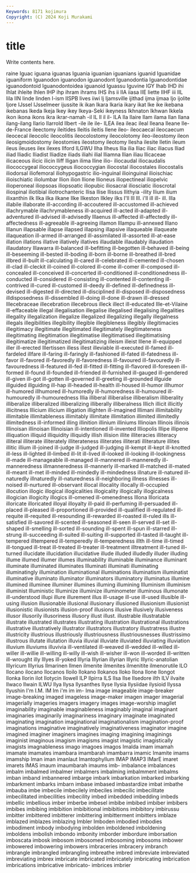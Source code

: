 ```yaml
---
Keywords: 8171 kojimura
Copyright: (C) 2024 Koji Murakami
---
```


# title

Write contents here.



raine Iguac iguana iguanas
Iguania iguanian iguanians iguanid Iguanidae iguaniform Iguanodon iguanodon iguanodont Iguanodontia
Iguanodontidae iguanodontoid Iguanodontoidea iguanoid Iguassu Iguvine IGY Ihab IHD ihi
Ihlat ihleite Ihlen IHP ihp ihram ihrams IHS ihs ii
IIA iiasa IIE Iiette IIHF iii IIL Iila IIN Iinde
Iinden I-ism IISPB Iives iiwi Ij Ijamsville ijithad ijma ijmaa
Ijo ijolite Ijore IJssel IJsselmeer ijussite ik ikan Ikara Ikaria
ikary ikat Ike ike ikebana ikebanas Ikeda Ikeja Ikey ikey
Ikeya-Seki ikeyness Ikhnaton Ikhwan Ikkela ikon ikona ikons ikra ikrar-namah
-il IL Il il il- ILA Ila Ilaire Ilam ilama
Ilan Ilana ilang-ilang Ilario Ilarrold Ilbert -ile ile ile- ILEA
ilea ileac ileal Ileana Ileane Ile-de-France ileectomy ileitides Ileitis ileitis
Ilene ileo- ileocaecal ileocaecum ileocecal ileocolic ileocolitis ileocolostomy ileocolotomy ileo-ileostomy
ileon ileosigmoidostomy ileostomies ileostomy ileotomy Ilesha ilesite Iletin ileum ileus
ileuses ilex ilexes Ilford ILGWU Ilha Ilheus Ilia ilia Iliac
iliac iliacus Iliad iliad Iliadic Iliadist Iliadize iliads iliahi ilial
Iliamna Ilian iliau Ilicaceae ilicaceous ilicic ilicin Iliff Iligan ilima
Iline ilio- iliocaudal iliocaudalis iliococcygeal iliococcygeus iliococcygian iliocostal iliocostales iliocostalis
iliodorsal iliofemoral iliohypogastric ilio-inguinal ilioinguinal ilioischiac ilioischiatic iliolumbar Ilion ilion
Ilione Ilioneus iliopectineal iliopelvic ilioperoneal iliopsoas iliopsoatic iliopubic iliosacral iliosciatic
ilioscrotal iliospinal iliotibial iliotrochanteric Ilisa Ilise Ilissus Ilithyia -ility Ilium
ilium ilixanthin ilk Ilka ilka ilkane Ilke Ilkeston Ilkley ilks
I'll Ill Ill. i'll ill ill- ill. Illa illabile illaborate
ill-according ill-accoutered ill-accustomed ill-achieved illachrymable illachrymableness ill-acquired ill-acted ill-adapted ill-adventured
ill-advised ill-advisedly Illaenus ill-affected ill-affectedly ill-affectedness ill-agreeable ill-agreeing illamon Illampu
ill-annexed Illano Illanun illapsable illapse illapsed illapsing illapsive illaqueable illaqueate
illaqueation ill-armed ill-arranged ill-assimilated ill-assorted ill-at-ease illation illations illative illatively
illatives illaudable illaudably illaudation illaudatory Illawarra ill-balanced ill-befitting ill-begotten ill-behaved
ill-being ill-beseeming ill-bested ill-boding ill-born ill-borne ill-breathed ill-bred illbred ill-built
ill-calculating ill-cared ill-celebrated ill-cemented ill-chosen ill-clad ill-cleckit ill-coined ill-colored ill-come
ill-comer ill-composed ill-concealed ill-conceived ill-concerted ill-conditioned ill-conditionedness ill-conducted ill-considered ill-consisting
ill-contented ill-contenting ill-contrived ill-cured ill-customed ill-deedy ill-defined ill-definedness ill-devised ill-digested
ill-directed ill-disciplined ill-disposed ill-disposedness illdisposedness ill-dissembled ill-doing ill-done ill-drawn ill-dressed
Illecebraceae illecebration illecebrous illeck illect ill-educated Ille-et-Vilaine ill-effaceable illegal illegalisation
illegalise illegalised illegalising illegalities illegality illegalization illegalize illegalized illegalizing illegally
illegalness illegals illegibilities illegibility illegible illegibleness illegibly illegitimacies illegitimacy illegitimate
illegitimated illegitimately illegitimateness illegitimating illegitimation illegitimatise illegitimatised illegitimatising illegitimatize illegitimatized
illegitimatizing illeism illeist Illene ill-equipped iller ill-erected Illertissen illess illest
illeviable ill-executed ill-famed ill-fardeled illfare ill-faring ill-faringly ill-fashioned ill-fated ill-fatedness
ill-favor ill-favored ill-favoredly ill-favoredness ill-favoured ill-favouredly ill-favouredness ill-featured ill-fed ill-fitted
ill-fitting ill-flavored ill-foreseen ill-formed ill-found ill-founded ill-friended ill-furnished ill-gauged ill-gendered
ill-given ill-got ill-gotten ill-governed ill-greeting ill-grounded illguide illguided illguiding ill-hap
ill-headed ill-health ill-housed ill-humor illhumor ill-humored illhumored ill-humoredly ill-humoredness ill-humoured
ill-humouredly ill-humouredness Illia illiberal illiberalise illiberalism illiberality illiberalize illiberalized illiberalizing
illiberally illiberalness Illich illicit illicitly illicitness Illicium illicium illigation illighten
ill-imagined Illimani illimitability illimitable illimitableness illimitably illimitate illimitation illimited illimitedly
illimitedness ill-informed illing illinition illinium illiniums Illinoian Illinois illinois Illinoisan
illinoisan Illinoisian ill-intentioned ill-invented Illiopolis Illipe illipene illiquation illiquid illiquidity
illiquidly illish illision illite illiteracies illiteracy illiteral illiterate illiterately illiterateness
illiterates illiterati illiterature illites illitic illium ill-joined ill-judge ill-judged ill-judging
ill-kempt ill-kept ill-knotted ill-less ill-lighted ill-limbed ill-lit ill-lived ill-looked ill-looking
ill-lookingness ill-made ill-manageable ill-managed ill-mannered ill-manneredly ill-manneredness illmanneredness ill-mannerly ill-marked
ill-matched ill-mated ill-meant ill-met ill-minded ill-mindedly ill-mindedness illnature ill-natured ill-naturedly
illnaturedly ill-naturedness ill-neighboring illness illnesses ill-noised ill-nurtured ill-observant illocal illocality
illocally ill-occupied illocution illogic illogical illogicalities illogicality illogically illogicalness illogician
illogicity illogics ill-omened ill-omenedness Illona Illoricata illoricate illoricated illoyal illoyalty
ill-paid ill-perfuming ill-persuaded ill-placed ill-pleased ill-proportioned ill-provided ill-qualified ill-regulated ill-requite
ill-requited ill-resounding ill-rewarded ill-roasted ill-ruled ills ill-satisfied ill-savored ill-scented ill-seasoned
ill-seen ill-served ill-set ill-shaped ill-smelling ill-sorted ill-sounding ill-spent ill-spun ill-starred
ill-strung ill-succeeding ill-suited ill-suiting ill-supported ill-tasted ill-taught ill-tempered illtempered ill-temperedly
ill-temperedness illth ill-time ill-timed ill-tongued ill-treat ill-treated ill-treater ill-treatment illtreatment
ill-tuned ill-turned illucidate illucidation illucidative illude illuded illudedly illuder illuding
illume illumed illumer illumes illuminability illuminable illuminance illuminant illuminate illuminated
illuminates Illuminati illuminati illuminating illuminatingly illumination illuminational illuminations illuminatism illuminatist
illuminative illuminato illuminator illuminators illuminatory illuminatus illumine illumined illuminee illuminer
illumines illuming illumining Illuminism illuminism illuminist Illuministic Illuminize illuminize illuminometer
illuminous illumonate ill-understood illupi illure illurement illus ill-usage ill-use ill-used
illusible ill-using illusion illusionable illusional illusionary illusioned illusionism illusionist illusionistic
illusionists illusion-proof illusions illusive illusively illusiveness illusor illusorily illusoriness illusory
illust illust. illustrable illustratable illustrate illustrated illustrates illustrating illustration illustrational
illustrations illustrative illustratively illustrator illustrators illustratory illustratress illustre illustricity illustrious
illustriously illustriousness illustriousnesses illustrissimo illustrous illutate illutation illuvia illuvial illuviate
illuviated illuviating illuviation illuvium illuviums illuvivia ill-ventilated ill-weaved ill-wedded ill-willed
ill-willer ill-willie ill-willing ill-willy ill-wish ill-wisher ill-won ill-worded ill-written ill-wrought
illy Illyes ill-yoked Illyria Illyrian illyrian Illyric Illyric-anatolian Illyricum Illyrius
Ilmarinen Ilmen ilmenite ilmenites ilmenitite ilmenorutile ILO Ilocano ilocano Ilocanos
Iloilo Ilokano Ilokanos Iloko Ilona Ilone Ilongot Ilonka Ilorin ilot
Ilotycin Ilowell ILP Ilpirra ILS Ilsa Ilse Ilsedore ilth ILV
ilvaite Ilwaco Ilwain ILWU Ilya Ilysa Ilysanthes Ilyse Ilysia Ilysiidae
ilysioid Ilyssa Ilyushin I'm I.M. IM Im i'm im im-
Ima image imageable image-breaker image-breaking imaged imageless image-maker imagen imager
imagerial imagerially imageries imagers imagery images image-worship imagilet imaginability imaginable
imaginableness imaginably imaginal imaginant imaginaries imaginarily imaginariness imaginary imaginate imaginated
imaginating imagination imaginational imaginationalism imagination-proof imaginations imaginative imaginatively imaginativeness imaginator
imagine imagined imaginer imaginers imagines imaging imagining imaginings imaginist imaginous
imagism imagisms imagist imagistic imagistically imagists imagnableness imago imagoes imagos
Imalda imam imamah imamate imamates imambara imambarah imambarra imamic Imamite
imams imamship Iman iman imanlaut Imantophyllum IMAP IMAP3 IMarE imaret
imarets IMAS imaum imaumbarah imaums imb- imbalance imbalances imbalm imbalmed
imbalmer imbalmers imbalming imbalmment imbalms imban imband imbannered imbarge imbark
imbarkation imbarked imbarking imbarkment imbarks imbarn imbase imbased imbastardize imbat
imbathe imbauba imbe imbecile imbecilely imbeciles imbecilic imbecilitate imbecilitated imbecilities
imbecility imbed imbedded imbedding imbeds imbellic imbellious imber imberbe imbesel
imbibe imbibed imbiber imbibers imbibes imbibing imbibition imbibitional imbibitions imbibitory
imbirussu imbitter imbittered imbitterer imbittering imbitterment imbitters imblaze imblazed imblazes
imblazing Imbler Imboden imbodied imbodies imbodiment imbody imbodying imbolden imboldened
imboldening imboldens imbolish imbondo imbonity imborder imbordure imborsation imboscata imbosk
imbosom imbosomed imbosoming imbosoms imbower imbowered imbowering imbowers imbraceries imbracery
imbranch imbrangle imbrangled imbrangling imbreathe imbred imbreviate imbreviated imbreviating imbrex
imbricate imbricated imbricately imbricating imbrication imbrications imbricative imbricato- imbrices imbrier
